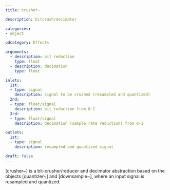 ```yaml
---
title: crusher~

description: bitcrush/decimator

categories:
- object

pdcategory: Effects

arguments:
  - description: bit reduction
    type: float
  - description: decimation
    type: float

inlets:
  1st:
  - type: signal
    description: signal to be crushed (resampled and quantized)
  2nd: 
  - type: float/signal
    description: bit reduction from 0-1
  3rd:
  - type: float/signal
    description: decimation (sample rate reduction) from 0-1

outlets:
  1st:
  - type: signal
    description: resampled and quantized signal

draft: false
---
```


[crusher~] is a bit-crusher/reducer and decimator abstraction based on the objects [quantizer~] and [downsample~], where an input signal is resampled and quantized.
